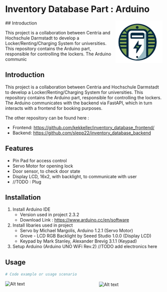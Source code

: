 # Inventory Database Part : Arduino
<img src="https://github.com/slepp22/inventory_database_arduino/blob/main/logo.png?raw=true" align="right" alt="Logo" width="30%" />
## Introduction

This project is a collaboration between Centria and Hochschule Darmstadt to develop a Locker/Renting/Charging System for universities. This repository contains the Arduino part, responsible for controlling the lockers. The Arduino communic


## Introduction

This project is a collaboration between Centria and Hochschule Darmstadt to develop 
a Locker/Renting/Charging System for universities. 
This repository contains the Arduino part, responsible for controlling the lockers.
The Arduino communicates with the backend via FastAPI, which in turn interacts
with a frontend for booking purposes.

The other repository can be found here :
-  Frontend: https://github.com/kekkeller/inventory_database_frontend/
-  Backend: https://github.com/slepp22/inventory_database_backend



## Features

- Pin Pad for access control
- Servo Motor for opening lock
- Door sensor, to check door state
- Display LCD, 16x2, with backlight, to communicate with user
- //TODO : Plug

## Installation

1. Install Arduino IDE 
   - Version used in project 2.3.2 
   - Download Link : https://www.arduino.cc/en/software
2. Install libaries used in project
   - Servo by Michael Margolis, Arduino 1.2.1 (Servo Motor)
   - Grove - LCD RGB Backlight by Seeed Studio 1.0.0 (Display LCD)
   - Keypad by Mark Stanley, Alexander Brevig 3.1.1 (Keypad)
3. Setup Arduino (Arduino UNO WiFi Rev.2)
    //TODO add electronics here

## Usage



```python
# Code example or usage scenario
```
<img src="https://encrypted-tbn0.gstatic.com/images?q=tbn:ANd9GcQeIBbxDL8IrOPwuaB3jFH2bx_lcdh7UUzGndN6Kd6m&s" alt="Alt text" style="width: 300px;" align="left">
<!-- Insert a blank line here -->
<img src="https://www.tha.de/Binaries/Binary19462/Logo-Centria.webp" alt="Alt text" style="width: 300px;" align="center">
